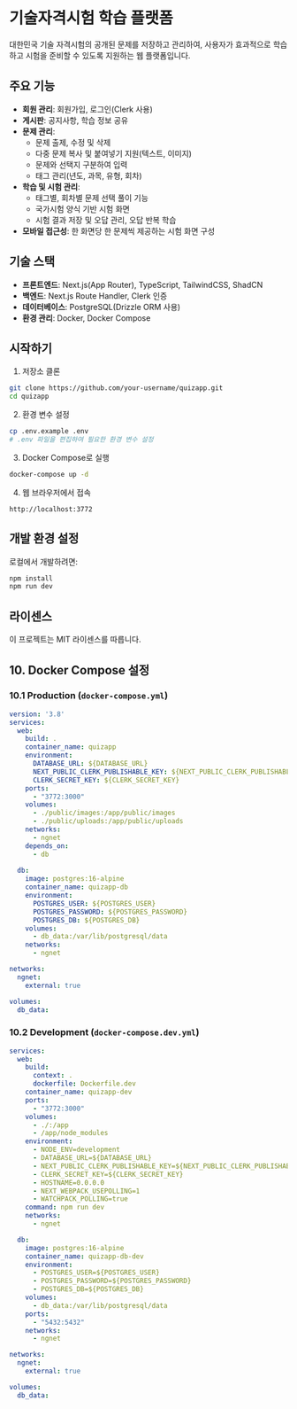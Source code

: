 # 기술자격시험 학습 플랫폼

대한민국 기술 자격시험의 공개된 문제를 저장하고 관리하여, 사용자가 효과적으로 학습하고 시험을 준비할 수 있도록 지원하는 웹 플랫폼입니다.

## 주요 기능

- **회원 관리**: 회원가입, 로그인(Clerk 사용)
- **게시판**: 공지사항, 학습 정보 공유
- **문제 관리**: 
  - 문제 출제, 수정 및 삭제
  - 다중 문제 복사 및 붙여넣기 지원(텍스트, 이미지)
  - 문제와 선택지 구분하여 입력
  - 태그 관리(년도, 과목, 유형, 회차)
- **학습 및 시험 관리**:
  - 태그별, 회차별 문제 선택 풀이 기능
  - 국가시험 양식 기반 시험 화면
  - 시험 결과 저장 및 오답 관리, 오답 반복 학습
- **모바일 접근성**: 한 화면당 한 문제씩 제공하는 시험 화면 구성

## 기술 스택

- **프론트엔드**: Next.js(App Router), TypeScript, TailwindCSS, ShadCN
- **백엔드**: Next.js Route Handler, Clerk 인증
- **데이터베이스**: PostgreSQL(Drizzle ORM 사용)
- **환경 관리**: Docker, Docker Compose

## 시작하기

1. 저장소 클론
```bash
git clone https://github.com/your-username/quizapp.git
cd quizapp
```

2. 환경 변수 설정
```bash
cp .env.example .env
# .env 파일을 편집하여 필요한 환경 변수 설정
```

3. Docker Compose로 실행
```bash
docker-compose up -d
```

4. 웹 브라우저에서 접속
```
http://localhost:3772
```

## 개발 환경 설정

로컬에서 개발하려면:

```bash
npm install
npm run dev
```

## 라이센스

이 프로젝트는 MIT 라이센스를 따릅니다. 

## 10. Docker Compose 설정

### 10.1 Production (`docker-compose.yml`)
```yaml
version: '3.8'
services:
  web:
    build: .
    container_name: quizapp
    environment:
      DATABASE_URL: ${DATABASE_URL}
      NEXT_PUBLIC_CLERK_PUBLISHABLE_KEY: ${NEXT_PUBLIC_CLERK_PUBLISHABLE_KEY}
      CLERK_SECRET_KEY: ${CLERK_SECRET_KEY}
    ports:
      - "3772:3000"
    volumes:
      - ./public/images:/app/public/images
      - ./public/uploads:/app/public/uploads
    networks:
      - ngnet
    depends_on:
      - db
      
  db:
    image: postgres:16-alpine
    container_name: quizapp-db
    environment:
      POSTGRES_USER: ${POSTGRES_USER}
      POSTGRES_PASSWORD: ${POSTGRES_PASSWORD}
      POSTGRES_DB: ${POSTGRES_DB}
    volumes:
      - db_data:/var/lib/postgresql/data
    networks:
      - ngnet

networks:
  ngnet:
    external: true

volumes:
  db_data:
```

### 10.2 Development (`docker-compose.dev.yml`)
```yaml
services:
  web:
    build: 
      context: .
      dockerfile: Dockerfile.dev
    container_name: quizapp-dev
    ports:
      - "3772:3000"
    volumes:
      - ./:/app
      - /app/node_modules
    environment:
      - NODE_ENV=development
      - DATABASE_URL=${DATABASE_URL}
      - NEXT_PUBLIC_CLERK_PUBLISHABLE_KEY=${NEXT_PUBLIC_CLERK_PUBLISHABLE_KEY}
      - CLERK_SECRET_KEY=${CLERK_SECRET_KEY}
      - HOSTNAME=0.0.0.0
      - NEXT_WEBPACK_USEPOLLING=1
      - WATCHPACK_POLLING=true
    command: npm run dev
    networks:
      - ngnet

  db:
    image: postgres:16-alpine
    container_name: quizapp-db-dev
    environment:
      - POSTGRES_USER=${POSTGRES_USER}
      - POSTGRES_PASSWORD=${POSTGRES_PASSWORD}
      - POSTGRES_DB=${POSTGRES_DB}
    volumes:
      - db_data:/var/lib/postgresql/data
    ports:
      - "5432:5432"
    networks:
      - ngnet

networks:
  ngnet:
    external: true

volumes:
  db_data:
``` 
